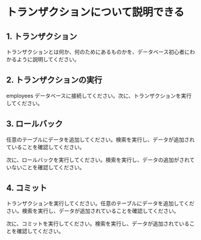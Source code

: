 # トランザクションについて説明できる

## 1. トランザクション

トランザクションとは何か、何のためにあるものかを、データベース初心者にわかるように説明してください。

## 2. トランザクションの実行

employees データベースに接続してください。次に、トランザクションを実行してください。

## 3. ロールバック

任意のテーブルにデータを追加してください。検索を実行し、データが追加されていることを確認してください。

次に、ロールバックを実行してください。検索を実行し、データの追加がされていないことを確認してください。

## 4. コミット

トランザクションを実行してください。任意のテーブルにデータを追加してください。検索を実行し、データが追加されていることを確認してください。

次に、コミットを実行してください。検索を実行し、データが追加されていることを確認してください。
